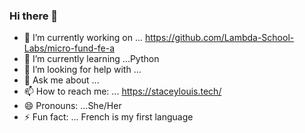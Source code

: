 ### Hi there 👋


- 🔭 I’m currently working on ... https://github.com/Lambda-School-Labs/micro-fund-fe-a
- 🌱 I’m currently learning ...Python
- 🤔 I’m looking for help with ...
- 💬 Ask me about ... 
- 📫 How to reach me: ... https://staceylouis.tech/
- 😄 Pronouns: ...She/Her
- ⚡ Fun fact: ... French is my first language

